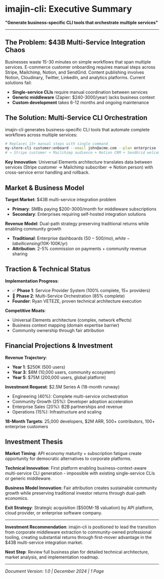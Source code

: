 # imajin-cli: Executive Summary

**"Generate business-specific CLI tools that orchestrate multiple services"**

---

## The Problem: $43B Multi-Service Integration Chaos

Businesses waste 15-30 minutes on simple workflows that span multiple services. E-commerce customer onboarding requires manual steps across Stripe, Mailchimp, Notion, and SendGrid. Content publishing involves Notion, Cloudinary, Twitter, LinkedIn, and analytics platforms. Current solutions fail:

- **Single-service CLIs** require manual coordination between services
- **Generic middleware** (Zapier: $240-3000/year) lacks business context
- **Custom development** takes 6-12 months and ongoing maintenance

## The Solution: Multi-Service CLI Orchestration

imajin-cli generates business-specific CLI tools that automate complete workflows across multiple services:

```bash
# Replaces 15+ manual steps with single command
my-store-cli customer:onboard --email john@acme.com --plan enterprise
# → Stripe customer + Mailchimp audience + Notion CRM + SendGrid welcome
```

**Key Innovation**: Universal Elements architecture translates data between services (Stripe customer → Mailchimp subscriber → Notion person) with cross-service error handling and rollback.

## Market & Business Model

**Target Market**: $43B multi-service integration problem
- **Primary**: SMBs paying $200-3000/month for middleware subscriptions  
- **Secondary**: Enterprises requiring self-hosted integration solutions

**Revenue Model**: Dual-path strategy preserving traditional returns while enabling community growth
- **Traditional**: Enterprise dashboards ($50-500/mo), white-label licensing ($10K-100K/yr)
- **Attribution**: 2-5% commission on payments + community revenue sharing

## Traction & Technical Status

**Implementation Progress**:
- ✅ **Phase 1**: Service Provider System (100% complete, 15+ providers)
- 🔄 **Phase 2**: Multi-Service Orchestration (85% complete)
- **Founder**: Ryan VETEZE, proven technical architecture execution

**Competitive Moats**: 
- Universal Elements architecture (complex, network effects)
- Business context mapping (domain expertise barrier)  
- Community ownership through fair attribution

## Financial Projections & Investment

**Revenue Trajectory**:
- **Year 1**: $250K (500 users)
- **Year 3**: $8M (10,000 users, community ecosystem)
- **Year 5**: $75M (200,000 users, global platform)

**Investment Request**: $2.5M Series A (18-month runway)
- Engineering (40%): Complete multi-service orchestration
- Community Growth (25%): Developer adoption acceleration
- Enterprise Sales (20%): B2B partnerships and revenue
- Operations (15%): Infrastructure and scaling

**18-Month Targets**: 25,000 developers, $2M ARR, 500+ contributors, 100+ enterprise customers

## Investment Thesis

**Market Timing**: API economy maturity + subscription fatigue create opportunity for democratic alternatives to corporate platforms.

**Technical Innovation**: First platform enabling business-context-aware multi-service CLI generation - impossible with existing single-service CLIs or generic middleware.

**Business Model Innovation**: Fair attribution creates sustainable community growth while preserving traditional investor returns through dual-path economics.

**Exit Strategy**: Strategic acquisition ($500M-1B valuation) by API platform, cloud provider, or enterprise software company.

---

**Investment Recommendation**: imajin-cli is positioned to lead the transition from corporate middleware extraction to community-owned professional tooling, creating substantial returns through first-mover advantage in the $43B multi-service integration market.

**Next Step**: Review full business plan for detailed technical architecture, market analysis, and implementation roadmap.

---

*Document Version: 1.0 | December 2024 | 1 Page* 